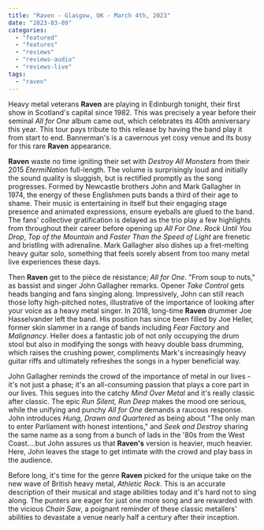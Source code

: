 ```yaml
---
title: "Raven - Glasgow, UK - March 4th, 2023"
date: "2023-03-09"
categories: 
  - "featured"
  - "features"
  - "reviews"
  - "reviews-audio"
  - "reviews-live"
tags: 
  - "raven"
---
```


Heavy metal veterans **Raven** are playing in Edinburgh tonight, their first show in Scotland's capital since 1982. This was precisely a year before their seminal _All for One_ album came out, which celebrates its 40th anniversary this year. This tour pays tribute to this release by having the band play it from start to end. Bannerman's is a cavernous yet cosy venue and its busy for this rare **Raven** appearance. 

**Raven** waste no time igniting their set with _Destroy All Monsters_ from their 2015 _EtermiNation_ full-length. The volume is surprisingly loud and initially the sound quality is sluggish, but is rectified promptly as the song progresses. Formed by Newcastle brothers John and Mark Gallagher in 1974, the energy of these Englishmen puts bands a third of their age to shame. Their music is entertaining in itself but their engaging stage presence and animated expressions, ensure eyeballs are glued to the band. The fans' collective gratification is delayed as the trio play a few highlights from throughout their career before opening up _All For One_. _Rock Until You Drop_, _Top of the Mountain_ and _Faster Than the Speed of Light_ are frenetic and bristling with adrenaline. Mark Gallagher also dishes up a fret-melting heavy guitar solo, something that feels sorely absent from too many metal live experiences these days.

Then **Raven** get to the pièce de résistance; _All for One_. "From soup to nuts," as bassist and singer John Gallagher remarks. Opener _Take Control_ gets heads banging and fans singing along. Impressively, John can still reach those lofty high-pitched notes, illustrative of the importance of looking after your voice as a heavy metal singer. In 2018, long-time **Raven** drummer Joe Hasselvander left the band. His position has since been filled by Joe Heller, former skin slammer in a range of bands including _Fear Factory_ and _Malignancy_. Heller does a fantastic job of not only occupying the drum stool but also in modifying the songs with heavy double bass drumming, which raises the crushing power, compliments Mark's increasingly heavy guitar riffs and ultimately refreshes the songs in a hyper beneficial way.

John Gallagher reminds the crowd of the importance of metal in our lives - it's not just a phase; it's an all-consuming passion that plays a core part in our lives. This segues into the catchy _Mind Over Metal_ and it's really classic after classic. The epic _Run Silent, Run Deep_ makes the mood ore serious, while the unifying and punchy _All for One_ demands a raucous response. John introduces _Hung, Drawn and Quartered_ as being about "The only man to enter Parliament with honest intentions," and _Seek and Destroy_ sharing the same name as a song from a bunch of lads in the '80s from the West Coast....but John assures us that **Raven's** version is heavier, much heavier. Here, John leaves the stage to get intimate with the crowd and play bass in the audience.

Before long, it's time for the genre **Raven** picked for the unique take on the new wave of British heavy metal, _Athletic Rock_. This is an accurate description of their musical and stage abilities today and it's hard not to sing along. The punters are eager for just one more song and are rewarded with the vicious _Chain Saw_, a poignant reminder of these classic metallers' abilities to devastate a venue nearly half a century after their inception.

